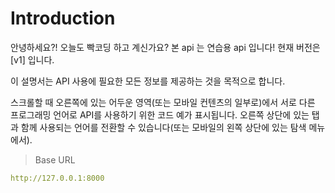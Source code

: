# Introduction

안녕하세요?! 오늘도 빡코딩 하고 계신가요? 본 api 는 연습용 api 입니다! 현재 버전은 [v1] 입니다.

이 설명서는 API 사용에 필요한 모든 정보를 제공하는 것을 목적으로 합니다.

<aside>스크롤할 때 오른쪽에 있는 어두운 영역(또는 모바일 컨텐츠의 일부로)에서 서로 다른 프로그래밍 언어로 API를 사용하기 위한 코드 예가 표시됩니다.
오른쪽 상단에 있는 탭과 함께 사용되는 언어를 전환할 수 있습니다(또는 모바일의 왼쪽 상단에 있는 탐색 메뉴에서).</aside>

> Base URL

```yaml
http://127.0.0.1:8000
```